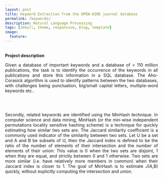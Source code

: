 ```yaml
---
layout: post
title: Keyword Extraction from the OPEN-AIRE journal database
permalink: /keywords/
description: Natural Language Processing
tags: [Jekyll, theme, responsive, blog, template]
image:
  feature:
---
```

<br>**Project description**


<p align="justify"> Given a database of important keywords and a database of < 110 million publications, the task is to identify the occurrence of the keywords in all publications and store this information in a SQL database. The Aho-Corasick algorithm is used to identify patterns between the two databases, with challenges being punctuation, big/small capital letters, multiple-word keywords etc..
 </p> <br><br>


<p align="justify"> Secondly, related keywords are identified using the MinHash technique. In computer science and data mining, MinHash (or the min-wise independent permutations locality sensitive hashing scheme) is a technique for quickly estimating how similar two sets are.
The Jaccard similarity coefficient is a commonly used indicator of the similarity between two sets. Let U be a set and A and B be subsets of U, then the Jaccard index is defined to be the ratio of the number of elements of their intersection and the number of elements of their union:
This value is 0 when the two sets are disjoint, 1 when they are equal, and strictly between 0 and 1 otherwise. Two sets are more similar (i.e. have relatively more members in common) when their Jaccard index is closer to 1. The goal of MinHash is to estimate J(A,B) quickly, without explicitly computing the intersection and union.  
  </p> <br><br>
